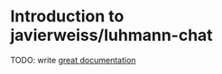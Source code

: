# Introduction to javierweiss/luhmann-chat

TODO: write [great documentation](http://jacobian.org/writing/what-to-write/)
